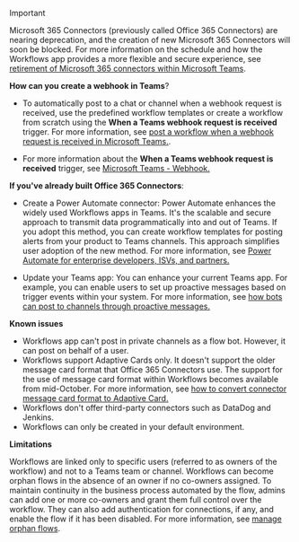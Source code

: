 > [!IMPORTANT]
>
> Microsoft 365 Connectors (previously called Office 365 Connectors) are nearing deprecation, and the creation of new Microsoft 365 Connectors will soon be blocked. For more information on the schedule and how the Workflows app provides a more flexible and secure experience, see [retirement of Microsoft 365 connectors within Microsoft Teams](https://devblogs.microsoft.com/microsoft365dev/retirement-of-office-365-connectors-within-microsoft-teams/).
>
> **How can you create a webhook in Teams**?
>
> * To automatically post to a chat or channel when a webhook request is received, use the predefined workflow templates or create a workflow from scratch using the **When a Teams webhook request is received** trigger. For more information, see [post a workflow when a webhook request is received in Microsoft Teams.](https://prod.support.services.microsoft.com/en-us/office/post-a-workflow-when-a-webhook-request-is-received-in-microsoft-teams-8ae491c7-0394-4861-ba59-055e33f75498).
>
> * For more information about the **When a Teams webhook request is received** trigger, see [Microsoft Teams - Webhook.](/connectors/teams#microsoft-teams-webhook)
>
> **If you've already built Office 365 Connectors**:
>
> * Create a Power Automate connector: Power Automate enhances the widely used Workflows apps in Teams. It's the scalable and secure approach to transmit data programmatically into and out of Teams. If you adopt this method, you can create workflow templates for posting alerts from your product to Teams channels. This approach simplifies user adoption of the new method. For more information, see [Power Automate for enterprise developers, ISVs, and partners.](/power-automate/developer/dev-enterprise-intro)
>
> * Update your Teams app: You can enhance your current Teams app. For example, you can enable users to set up proactive messages based on trigger events within your system. For more information, see [how bots can post to channels through proactive messages.](../bots/how-to/conversations/send-proactive-messages.md#send-the-message)
>
> **Known issues**
>
> * Workflows app can't post in private channels as a flow bot. However, it can post on behalf of a user.
> * Workflows support Adaptive Cards only. It doesn't support the older message card format that Office 365 Connectors use. The support for the use of message card format within Workflows becomes available from mid-October. For more information, see [how to convert connector message card format to Adaptive Card.](https://github.com/OfficeDev/Microsoft-Teams-Samples/tree/main/tools/message-card-to-ac-transformation)
> * Workflows don't offer third-party connectors such as DataDog and Jenkins.
> * Workflows can only be created in your default environment.
>
> **Limitations**
>
> Workflows are linked only to specific users (referred to as owners of the workflow) and not to a Teams team or channel. Workflows can become orphan flows in the absence of an owner if no co-owners assigned. To maintain continuity in the business process automated by the flow, admins can add one or more co-owners and grant them full control over the workflow. They can also add authentication for connections, if any, and enable the flow if it has been disabled. For more information, see [manage orphan flows](/troubleshoot/power-platform/power-automate/flow-management/manage-orphan-flow-when-owner-leaves-org).
